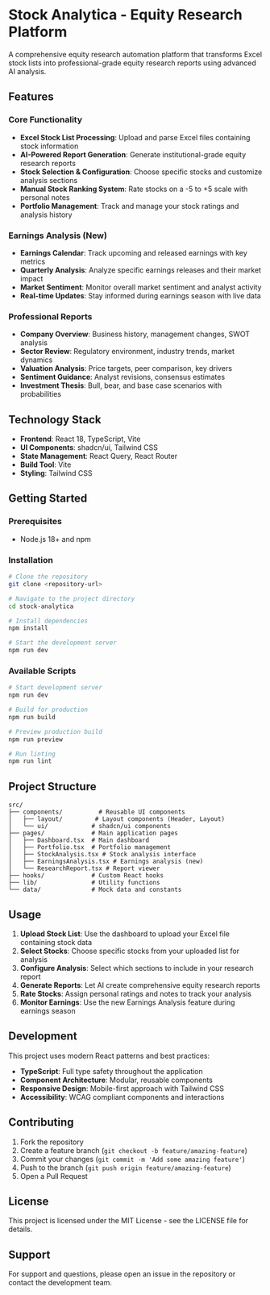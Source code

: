 # Stock Analytica - Equity Research Platform

A comprehensive equity research automation platform that transforms Excel stock lists into professional-grade equity research reports using advanced AI analysis.

## Features

### Core Functionality
- **Excel Stock List Processing**: Upload and parse Excel files containing stock information
- **AI-Powered Report Generation**: Generate institutional-grade equity research reports
- **Stock Selection & Configuration**: Choose specific stocks and customize analysis sections
- **Manual Stock Ranking System**: Rate stocks on a -5 to +5 scale with personal notes
- **Portfolio Management**: Track and manage your stock ratings and analysis history

### Earnings Analysis (New)
- **Earnings Calendar**: Track upcoming and released earnings with key metrics
- **Quarterly Analysis**: Analyze specific earnings releases and their market impact
- **Market Sentiment**: Monitor overall market sentiment and analyst activity
- **Real-time Updates**: Stay informed during earnings season with live data

### Professional Reports
- **Company Overview**: Business history, management changes, SWOT analysis
- **Sector Review**: Regulatory environment, industry trends, market dynamics
- **Valuation Analysis**: Price targets, peer comparison, key drivers
- **Sentiment Guidance**: Analyst revisions, consensus estimates
- **Investment Thesis**: Bull, bear, and base case scenarios with probabilities

## Technology Stack

- **Frontend**: React 18, TypeScript, Vite
- **UI Components**: shadcn/ui, Tailwind CSS
- **State Management**: React Query, React Router
- **Build Tool**: Vite
- **Styling**: Tailwind CSS

## Getting Started

### Prerequisites
- Node.js 18+ and npm

### Installation

```bash
# Clone the repository
git clone <repository-url>

# Navigate to the project directory
cd stock-analytica

# Install dependencies
npm install

# Start the development server
npm run dev
```

### Available Scripts

```bash
# Start development server
npm run dev

# Build for production
npm run build

# Preview production build
npm run preview

# Run linting
npm run lint
```

## Project Structure

```
src/
├── components/          # Reusable UI components
│   ├── layout/         # Layout components (Header, Layout)
│   └── ui/            # shadcn/ui components
├── pages/             # Main application pages
│   ├── Dashboard.tsx  # Main dashboard
│   ├── Portfolio.tsx  # Portfolio management
│   ├── StockAnalysis.tsx # Stock analysis interface
│   ├── EarningsAnalysis.tsx # Earnings analysis (new)
│   └── ResearchReport.tsx # Report viewer
├── hooks/             # Custom React hooks
├── lib/               # Utility functions
└── data/              # Mock data and constants
```

## Usage

1. **Upload Stock List**: Use the dashboard to upload your Excel file containing stock data
2. **Select Stocks**: Choose specific stocks from your uploaded list for analysis
3. **Configure Analysis**: Select which sections to include in your research report
4. **Generate Reports**: Let AI create comprehensive equity research reports
5. **Rate Stocks**: Assign personal ratings and notes to track your analysis
6. **Monitor Earnings**: Use the new Earnings Analysis feature during earnings season

## Development

This project uses modern React patterns and best practices:

- **TypeScript**: Full type safety throughout the application
- **Component Architecture**: Modular, reusable components
- **Responsive Design**: Mobile-first approach with Tailwind CSS
- **Accessibility**: WCAG compliant components and interactions

## Contributing

1. Fork the repository
2. Create a feature branch (`git checkout -b feature/amazing-feature`)
3. Commit your changes (`git commit -m 'Add some amazing feature'`)
4. Push to the branch (`git push origin feature/amazing-feature`)
5. Open a Pull Request

## License

This project is licensed under the MIT License - see the LICENSE file for details.

## Support

For support and questions, please open an issue in the repository or contact the development team.
